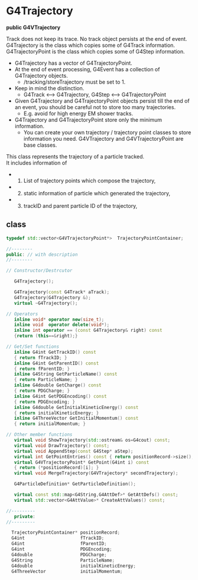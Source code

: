 <!-- G4Trajectory.md --- 
;; 
;; Description: 
;; Author: Hongyi Wu(吴鸿毅)
;; Email: wuhongyi@qq.com 
;; Created: 日 9月  2 12:44:48 2018 (+0800)
;; Last-Updated: 日 9月  2 12:50:11 2018 (+0800)
;;           By: Hongyi Wu(吴鸿毅)
;;     Update #: 2
;; URL: http://wuhongyi.cn -->

# G4Trajectory

**public G4VTrajectory**


Track does not keep its trace. No track object persists at the end of event.  
G4Trajectory is the class which copies some of G4Track information.  
G4TrajectoryPoint is the class which copies some of G4Step information.  
- G4Trajectory has a vector of G4TrajectoryPoint.
- At the end of event processing, G4Event has a collection of G4Trajectory objects.
	- /tracking/storeTrajectory must be set to 1.
- Keep in mind the distinction.
	- G4Track <--> G4Trajectory, G4Step <--> G4TrajectoryPoint
- Given G4Trajectory and G4TrajectoryPoint objects persist till the end of an event, you should be careful not to store too many trajectories.
	- E.g. avoid for high energy EM shower tracks.
- G4Trajectory and G4TrajectoryPoint store only the minimum information.
	- You can create your own trajectory / trajectory point classes to store information
you need. G4VTrajectory and G4VTrajectoryPoint are base classes. 





This class represents the trajectory of a particle tracked.  
It includes information of 
- 1) List of trajectory points which compose the trajectory,
- 2) static information of particle which generated the trajectory, 
- 3) trackID and parent particle ID of the trajectory,


## class

```cpp
typedef std::vector<G4VTrajectoryPoint*>  TrajectoryPointContainer;
```


```cpp
//--------
public: // with description
//--------

// Constructor/Destrcutor

   G4Trajectory();

   G4Trajectory(const G4Track* aTrack);
   G4Trajectory(G4Trajectory &);
   virtual ~G4Trajectory();

// Operators
   inline void* operator new(size_t);
   inline void  operator delete(void*);
   inline int operator == (const G4Trajectory& right) const
   {return (this==&right);} 

// Get/Set functions 
   inline G4int GetTrackID() const
   { return fTrackID; }
   inline G4int GetParentID() const
   { return fParentID; }
   inline G4String GetParticleName() const
   { return ParticleName; }
   inline G4double GetCharge() const
   { return PDGCharge; }
   inline G4int GetPDGEncoding() const
   { return PDGEncoding; }
   inline G4double GetInitialKineticEnergy() const
   { return initialKineticEnergy; }
   inline G4ThreeVector GetInitialMomentum() const
   { return initialMomentum; }

// Other member functions
   virtual void ShowTrajectory(std::ostream& os=G4cout) const;
   virtual void DrawTrajectory() const;
   virtual void AppendStep(const G4Step* aStep);
   virtual int GetPointEntries() const { return positionRecord->size(); }
   virtual G4VTrajectoryPoint* GetPoint(G4int i) const 
   { return (*positionRecord)[i]; }
   virtual void MergeTrajectory(G4VTrajectory* secondTrajectory);

   G4ParticleDefinition* GetParticleDefinition();

   virtual const std::map<G4String,G4AttDef>* GetAttDefs() const;
   virtual std::vector<G4AttValue>* CreateAttValues() const;

//---------
   private:
//---------

  TrajectoryPointContainer* positionRecord;
  G4int                     fTrackID;
  G4int                     fParentID;
  G4int                     PDGEncoding;
  G4double                  PDGCharge;
  G4String                  ParticleName;
  G4double                  initialKineticEnergy;
  G4ThreeVector             initialMomentum;
```

<!-- G4Trajectory.md ends here -->

